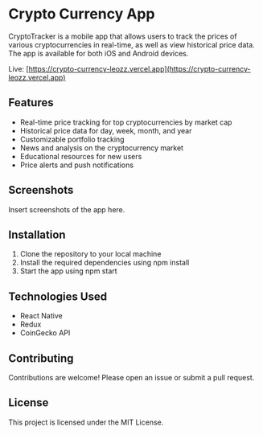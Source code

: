# Crypto Currency App
CryptoTracker is a mobile app that allows users to track the prices of various cryptocurrencies in real-time, as well as view historical price data. The app is available for both iOS and Android devices.

Live: [https://crypto-currency-leozz.vercel.app](https://crypto-currency-leozz.vercel.app)

## Features
* Real-time price tracking for top cryptocurrencies by market cap
* Historical price data for day, week, month, and year
* Customizable portfolio tracking
* News and analysis on the cryptocurrency market
* Educational resources for new users
* Price alerts and push notifications

## Screenshots
Insert screenshots of the app here.

## Installation
1. Clone the repository to your local machine
2. Install the required dependencies using npm install
3. Start the app using npm start
## Technologies Used
* React Native
* Redux
* CoinGecko API

## Contributing
Contributions are welcome! Please open an issue or submit a pull request.

## License
This project is licensed under the MIT License.
